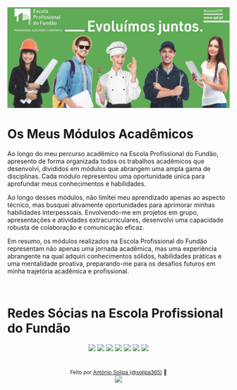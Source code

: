 <img src="./img/Banner.png" alt="Banner na Escola Profossional do Fundão">

<br>

<h1>Os Meus Módulos Acadêmicos </h1>

<p> Ao longo do meu percurso acadêmico na Escola Profissional do Fundão, apresento de forma organizada todos os trabalhos acadêmicos que desenvolvi, divididos em módulos que abrangem uma ampla gama de disciplinas. Cada módulo representou uma oportunidade única para aprofundar meus conhecimentos e habilidades. </p>

<p> Ao longo desses módulos, não limitei meu aprendizado apenas ao aspecto técnico, mas busquei ativamente oportunidades para aprimorar minhas habilidades interpessoais. Envolvendo-me em projetos em grupo, apresentações e atividades extracurriculares, desenvolvi uma capacidade robusta de colaboração e comunicação eficaz. </p>

<p> Em resumo, os módulos realizados na Escola Profissional do Fundão representam não apenas uma jornada acadêmica, mas uma experiência abrangente na qual adquiri conhecimentos sólidos, habilidades práticas e uma mentalidade proativa, preparando-me para os desafios futuros em minha trajetória acadêmica e profissional. </p>

<br>

# Redes Sócias na Escola Profissional do Fundão
 
<div align="center">
  <a href="https://www.epfundao.edu.pt/" target="_blank">
  <img src="https://img.shields.io/badge/website-69BF6D?style=for-the-badge&logo=About.me&logoColor=white" target="_blank"></a>
  <a href="https://www.linkedin.com/school/escola-profissional-do-fund%C3%A3o/mycompany/" target="_blank">
  <a href="https://github.com/EscolaProfissionalDoFundao" target="_blank">
  <img src="https://img.shields.io/badge/GitHub-69BF6D?style=for-the-badge&logo=github&logoColor=white" target="_blank"></a> 
  <img src="https://img.shields.io/badge/LinkedIn-69BF6D?style=for-the-badge&logo=linkedin&logoColor=white" target="_blank"></a> 
  <a href="https://www.facebook.com/EscolaProfissionalFundao" target="_blank">
  <img src="https://img.shields.io/badge/Facebook-69BF6D?style=for-the-badge&logo=facebook&logoColor=white" target="_blank"></a> 
  <a href="https://www.instagram.com/escolaprofissionalfundao/" target="_blank">
  <img src="https://img.shields.io/badge/-Instagram-69BF6D?style=for-the-badge&logo=instagram&logoColor=white" target="_blank"></a>
  <a href="https://twitter.com/EPFundao" target="_blank">
  <img src="https://img.shields.io/badge/Twitter-69BF6D?style=for-the-badge&logo=twitter&logoColor=white" target="_blank"></a>
  <a href = "mailto:epfundao@gmail.com" target="_blank"><img src="https://img.shields.io/badge/-Gmail-69BF6D?style=for-the-badge&logo=gmail&logoColor=white" target="_blank"></a>
</div>

<br>

<div align="center">

  <sub>Feito por <a href="https://github.com/asolipa365" target="_blank">António Solipa (@solipa365)<a> 🩵</sub>  
  <img height="20px" src="https://user-images.githubusercontent.com/49994083/189573872-f81a164a-de54-4536-a520-5e5124cf9653.png">
  
</div>
